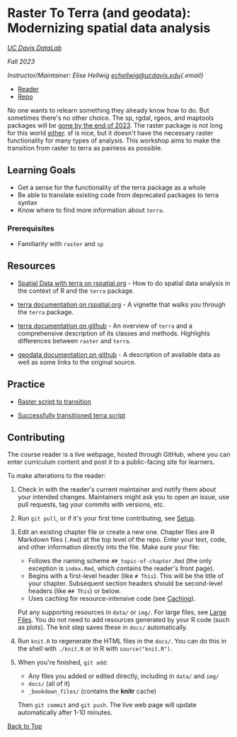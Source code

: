 # Raster To Terra (and geodata): Modernizing spatial data analysis

[*UC Davis DataLab*](https://datalab.ucdavis.edu/)

*Fall 2023*

*Instructor/Maintainer: Elise Hellwig
[echellwig\@ucdavis.edu](mailto:echellwig@ucdavis.edu){.email}*

-   [Reader](https://d-rug.github.io/raster_to_terra/)
-   [Repo](https://github.com/d-rug/raster_to_terra)

No one wants to relearn something they already know how to do. But
sometimes there's no other choice. The sp, rgdal, rgeos, and maptools
packages will be [gone by the end of
2023](https://r-spatial.org/r/2023/05/15/evolution4.html). The raster
package is not long for this world
[either](https://rspatial.org/raster/). sf is nice, but it doesn't have
the necessary raster functionality for many types of analysis. This
workshop aims to make the transition from raster to terra as painless as
possible.

## Learning Goals

-   Get a sense for the functionality of the terra package as a whole
-   Be able to translate existing code from deprecated packages to terra
    syntax
-   Know where to find more information about `terra`.

### Prerequisites

-   Familiarity with `raster` and `sp`

## Resources

-   [Spatial Data with terra on
    rspatial.org](https://rspatial.org/spatial/index.html) - How to do
    spatial data analysis in the context of R and the `terra` package.

-   [terra documentation on
    rspatial.org](https://rspatial.org/pkg/index.html) - A vignette that
    walks you through the `terra` package.

-   [terra documentation on
    github](https://rspatial.github.io/terra/reference/terra-package.html) -
    An overview of `terra` and a comprehensive description of its
    classes and methods. Highlights differences between `raster` and
    `terra`.

-   [geodata documentation on
    github](https://github.com/rspatial/geodata) - A description of
    available data as well as some links to the original source.

## Practice

 - [Raster script to transition](https://github.com/d-rug/raster_to_terra/blob/main/practice_script_raster.R)
 
 - [Successfully transitioned terra script](https://github.com/d-rug/raster_to_terra/blob/main/practice_script_terra.R)

## Contributing

The course reader is a live webpage, hosted through GitHub, where you
can enter curriculum content and post it to a public-facing site for
learners.

To make alterations to the reader:

1.  Check in with the reader's current maintainer and notify them about
    your intended changes. Maintainers might ask you to open an issue,
    use pull requests, tag your commits with versions, etc.

2.  Run `git pull`, or if it's your first time contributing, see
    [Setup](#setup).

3.  Edit an existing chapter file or create a new one. Chapter files are
    R Markdown files (`.Rmd`) at the top level of the repo. Enter your
    text, code, and other information directly into the file. Make sure
    your file:

    -   Follows the naming scheme `##_topic-of-chapter.Rmd` (the only
        exception is `index.Rmd`, which contains the reader's front
        page).
    -   Begins with a first-level header (like `# This`). This will be
        the title of your chapter. Subsequent section headers should be
        second-level headers (like `## This`) or below.
    -   Uses caching for resource-intensive code (see
        [Caching](#caching)).

    Put any supporting resources in `data/` or `img/`. For large files,
    see [Large Files](#large-files). You do not need to add resources
    generated by your R code (such as plots). The knit step saves these
    in `docs/` automatically.

4.  Run `knit.R` to regenerate the HTML files in the `docs/`. You can do
    this in the shell with `./knit.R` or in R with `source("knit.R")`.

5.  When you're finished, `git add`:

    -   Any files you added or edited directly, including in `data/` and
        `img/`
    -   `docs/` (all of it)
    -   `_bookdown_files/` (contains the **knitr** cache)

    Then `git commit` and `git push`. The live web page will update
    automatically after 1-10 minutes.

[Back to Top](#top)
